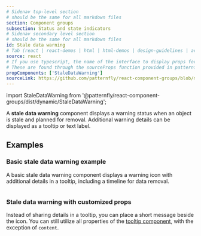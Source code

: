 ```yaml
---
# Sidenav top-level section
# should be the same for all markdown files
section: Component groups
subsection: Status and state indicators
# Sidenav secondary level section
# should be the same for all markdown files
id: Stale data warning
# Tab (react | react-demos | html | html-demos | design-guidelines | accessibility)
source: react
# If you use typescript, the name of the interface to display props for
# These are found through the sourceProps function provided in patternfly-docs.source.js
propComponents: ['StaleDataWarning']
sourceLink: https://github.com/patternfly/react-component-groups/blob/main/packages/module/patternfly-docs/content/extensions/component-groups/examples/StaleDataWarning/StaleDataWarning.md
---
```


import StaleDataWarning from '@patternfly/react-component-groups/dist/dynamic/StaleDataWarning';

A **stale data warning** component displays a warning status when an object is stale and planned for removal. Additional warning details can be displayed as a tooltip or text label. 

## Examples

### Basic stale data warning example

A basic stale data warning component displays a warning icon with additional details in a tooltip, including a timeline for data removal. 

```js file="./StaleDataWarningExample.tsx"

```

### Stale data warning with customized props

Instead of sharing details in a tooltip, you can place a short message beside the icon. You can still utilize all properties of the [tooltip component](/components/tooltip), with the exception of `content`.

```js file="./StaleDataWarningCustomExample.tsx"

```